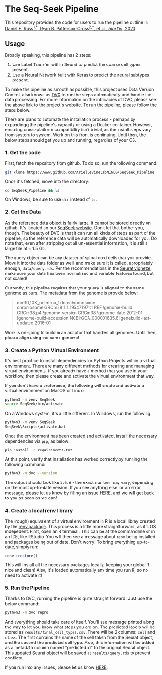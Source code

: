 # The Seq-Seek Pipeline

This repository provides the code for users to run the pipeline outline in [Daniel E. Russ<sup>1,\*</sup>, Ryan B. Patterson-Cross<sup>2,\*</sup>, et al., _biorXiv_, 2020](https://www.biorxiv.org/content/10.1101/2020.09.03.241760v1.full).

## Usage

Broadly speaking, this pipeline has 2 steps:

1. Use Label Transfer within Seurat to predict the coarse cell types present.
2. Use a Neural Network built with Keras to predict the neural subtypes present.

To make the pipeline as smooth as possible, this project uses Data Version Control, also known as [DVC](https://www.dvc.org) to run the steps automatically and handle the data processing. For more information on the intricacies of DVC, please see the above link to the project's website. To run the pipeline, please follow the steps below.

There are plans to automate the installation process - perhaps by expandingg the pipeline's capacity or using a Docker container. However, ensuring cross-platform compatibility isn't trivial, as the install steps vary from system to system. Work on this front is continuing. Until then, the below steps should get you up and running, regardles of your OS.

### 1. Get the code

First, fetch the repository from github. To do so, run the following command:

```bash
git clone https://www.github.com/ArielLevineLabNINDS/SeqSeek_Pipeline
```

Once it's fetched, move into the directory:

```bash
cd SeqSeek_Pipeline && ls
```

On Windows, be sure to use `dir` instead of `ls`.

### 2. Get the Data

As the reference data object is fairly large, it cannot be stored directly on github. It's located on our [SeqSeek website](http://www.seqseek.ninds.nih.gov/). Don't let that bother you, though. The beauty of DVC is that it can run all kinds of steps as part of the pipeline, so the reference data will be automatically downloaded for you. Do note that, even after stripping out all un-essential information, it is still a large file at ~ 1.5 Gb.

The query object can be any dataset of spinal cord cells that you provide. Move it into the data folder as well, and make sure it is called, apropriately enough, `data/query.rds`. Per the recommendations in the [Seurat vignette](https://satijalab.org/seurat/v3.0/integration.html), make sure your data has been normalised and variable features found, but not scaled!

Currently, this pipeline requires that your query is aligned to the same genome as ours. The metadata from the genome is provide below:

> mm10_10X_premrna_1 dna:chromosome chromosome:GRCm38:1:1:195471971:1 REF
> !genome-build GRCm38.p4
> !genome-version GRCm38
> !genome-date 2012-01
> !genome-build-accession NCBI:GCA_000001635.6
> !genebuild-last-updated 2016-01

Work is on-going to build in an adaptor that handles all genomes. Until then, please align using the same genome!

### 3. Create a Python Virtual Environment

It's best practice to install dependencies for Python Projects within a virtual environment. There are many different methods for creating and managing virtual environments. If you already have a method that you use in your workflow, then please create and activate the virtual environment that way.

If you don't have a preference, the following will create and activate a virtual environment on MacOS or Linux:

```bash
python3 -m venv SeqSeek
source SeqSeek/bin/activate
```

On a Windows system, it's a little different. In Windows, run the following:

```bash
python3 -m venv SeqSeek
SeqSeek\Scripts\activate.bat
```

Once the environment has been created and activated, install the necessary dependencies via `pip`, as below:

```bash
pip install -r requirements.txt
```

At this point, verify that installation has worked correctly by running the following command:

```bash
python3 -m dvc --version
```

The output should look like `1.6.6` - the exact number may vary, depending on the most up-to-date version. If you see anything else, or an error message, please let us know by filling an issue [HERE](https://github.com/ArielLevineLabNINDS/SeqSeek_Pipeline/issues), and we will get back to you as soon as we can!

### 4. Create a local renv library

The (rough) equivalent of a virtual environment in R is a local libray created by the [renv package](https://rstudio.github.io/renv/articles/renv.html). This process is a little more straightforward, as it's OS indepedent. First, open an R terminal. This can be at the commandline or in an IDE, like RStudio. You will then see a message about `renv` being installed and packages being out of date. Don't worry! To bring everything up-to-date, simply run:

```R
renv::restore()
```

This will install all the necessary packages locally, keeping your global R nice and clean! Also, it's loaded automatically any time you run R, so no need to activate it!

### 5. Run the Pipeline

Thanks to DVC, running the pipeline is quite straight forward. Just use the below command:

```bash
python3 -m dvc repro
```

And everything should take care of itself. You'll see message printed along the way to let you know what steps you are on. The predicted labels will be stored as `results/final_cell_types.csv`. There will be 2 columns: `cell` and `class`. The first contains the name of the cell taken from the Seurat object, and the second the predicted cell type. Also, this information will be added as a metadata column named "predicted.id" to the original Seurat object. This updated Seurat object will be saved at `results/query.rds` to prevent conflicts.

If you run into any issues, please let us know [HERE](https://github.com/ArielLevineLabNINDS/SeqSeek_Pipeline/issues).
